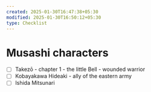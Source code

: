 ```yaml
---
created: 2025-01-30T16:47:38+05:30
modified: 2025-01-30T16:50:12+05:30
type: Checklist
---
```


# Musashi characters

- [ ] Takezō - chapter 1 - the little Bell - wounded warrior 
- [ ] Kobayakawa Hideaki - ally of the eastern army
- [ ] Ishida Mitsunari 
